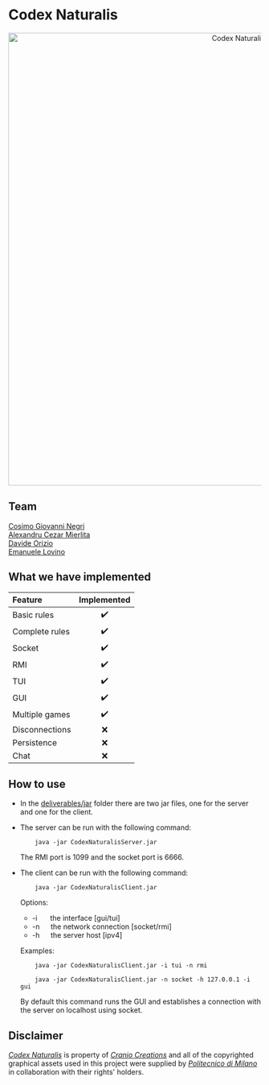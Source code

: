 # Codex Naturalis
<div align="center">
    <a href="https://www.craniocreations.it/prodotto/codex-naturalis"><img src="https://cdn.discordapp.com/attachments/1235868074163310634/1255514954052927498/codex-background.jpg?ex=667d68eb&is=667c176b&hm=4af60febb2514f499799c73f9a9343b3f87032539831ccba0f4a1656211c0950&" alt="Codex Naturalis" width="900"></a>
</div>

## Team
[Cosimo Giovanni Negri](https://github.com/cosimonegri)<br />
[Alexandru Cezar Mierlita](https://github.com/cezarmierlita)<br />
[Davide Orizio](https://github.com/DolbyTheSheep)<br />
[Emanuele Lovino](https://github.com/EmanueleLovino)<br />

## What we have implemented

| Feature        |                    Implemented                    |
|:---------------|:-------------------------------------------------:|
| Basic rules    |                :heavy_check_mark:                 |
| Complete rules |                :heavy_check_mark:                 |
| Socket         |                :heavy_check_mark:                 |
| RMI            |                :heavy_check_mark:                 |
| TUI            |                :heavy_check_mark:                 |
| GUI            |                :heavy_check_mark:                 |
| Multiple games |                :heavy_check_mark:                 |
| Disconnections |                        :x:                        |
| Persistence    |                        :x:                        |
| Chat           |                        :x:                        |

## How to use
- In the [deliverables/jar](deliverables/jar) folder there are two jar files, one for the server and one for the client.

- The server can be run with the following command:
    ```shell
        java -jar CodexNaturalisServer.jar
    ```
  The RMI port is 1099 and the socket port is 6666.

- The client can be run with the following command:
    ```shell 
        java -jar CodexNaturalisClient.jar
    ```
    
  Options:
    - -i   &nbsp;&emsp;   the interface [gui/tui]
    - -n   &emsp;   the network connection [socket/rmi]
    - -h   &emsp;   the server host [ipv4]
    
  Examples:
  ```shell 
      java -jar CodexNaturalisClient.jar -i tui -n rmi
  ```
  ```shell 
      java -jar CodexNaturalisClient.jar -n socket -h 127.0.0.1 -i gui
  ```

  By default this command runs the GUI and establishes a connection with the server on localhost using socket.
  

## Disclaimer
[_Codex Naturalis_](https://www.craniocreations.it/prodotto/codex-naturalis) is property of [_Cranio Creations_](https://www.craniocreations.it) and all of the copyrighted graphical assets used in this project were supplied by [_Politecnico di Milano_](https://www.polimi.it) in collaboration with their rights' holders.
